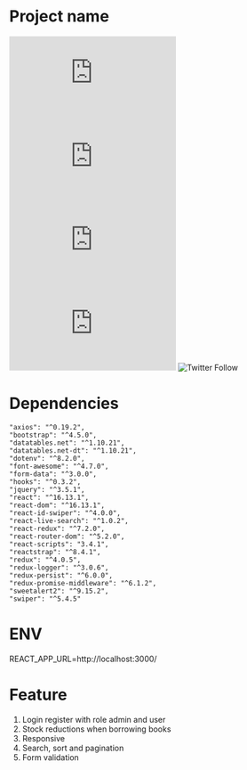 # Project name

<!--- These are examples. See https://shields.io for others or to customize this set of shields. You might want to include dependencies, project status and licence info here --->
![GitHub repo size](https://img.shields.io/github/repo-size/scottydocs/README-template.md)
![GitHub contributors](https://img.shields.io/github/contributors/scottydocs/README-template.md)
![GitHub stars](https://img.shields.io/github/stars/scottydocs/README-template.md?style=social)
![GitHub forks](https://img.shields.io/github/forks/scottydocs/README-template.md?style=social)
![Twitter Follow](https://img.shields.io/twitter/follow/scottydocs?style=social)


# Dependencies
    "axios": "^0.19.2",
    "bootstrap": "^4.5.0",
    "datatables.net": "^1.10.21",
    "datatables.net-dt": "^1.10.21",
    "dotenv": "^8.2.0",
    "font-awesome": "^4.7.0",
    "form-data": "^3.0.0",
    "hooks": "^0.3.2",
    "jquery": "^3.5.1",
    "react": "^16.13.1",
    "react-dom": "^16.13.1",
    "react-id-swiper": "^4.0.0",
    "react-live-search": "^1.0.2",
    "react-redux": "^7.2.0",
    "react-router-dom": "^5.2.0",
    "react-scripts": "3.4.1",
    "reactstrap": "^8.4.1",
    "redux": "^4.0.5",
    "redux-logger": "^3.0.6",
    "redux-persist": "^6.0.0",
    "redux-promise-middleware": "^6.1.2",
    "sweetalert2": "^9.15.2",
    "swiper": "^5.4.5"


# ENV
REACT_APP_URL=http://localhost:3000/

# Feature
 1. Login register with role admin and user
 2. Stock reductions when borrowing books
 3. Responsive
 4. Search, sort and pagination
 5. Form validation
